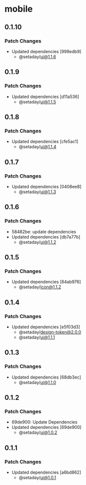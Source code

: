 # mobile

## 0.1.10

### Patch Changes

- Updated dependencies [998edb9]
  - @setaday/ui@1.1.6

## 0.1.9

### Patch Changes

- Updated dependencies [d11a536]
  - @setaday/ui@1.1.5

## 0.1.8

### Patch Changes

- Updated dependencies [cfe5ac1]
  - @setaday/ui@1.1.4

## 0.1.7

### Patch Changes

- Updated dependencies [0408ee8]
  - @setaday/ui@1.1.3

## 0.1.6

### Patch Changes

- 58482be: update dependencies
- Updated dependencies [db7a77b]
  - @setaday/ui@1.1.2

## 0.1.5

### Patch Changes

- Updated dependencies [84ab976]
  - @setaday/icon@1.1.2

## 0.1.4

### Patch Changes

- Updated dependencies [e5f03d3]
  - @setaday/design-token@2.0.0
  - @setaday/ui@1.1.1

## 0.1.3

### Patch Changes

- Updated dependencies [68db3ec]
  - @setaday/ui@1.1.0

## 0.1.2

### Patch Changes

- 69de900: Update Dependencies
- Updated dependencies [69de900]
  - @setaday/ui@1.0.2

## 0.1.1

### Patch Changes

- Updated dependencies [a6bd862]
  - @setaday/ui@1.0.1

